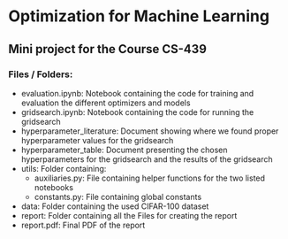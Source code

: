 # Optimization for Machine Learning
## Mini project for the Course CS-439

### Files / Folders:
- evaluation.ipynb: Notebook containing the code for training and evaluation the different optimizers and models
- gridsearch.ipynb: Notebook containing the code for running the gridsearch
- hyperparameter_literature: Document showing where we found proper hyperparameter values for the gridsearch
- hyperparameter_table: Document presenting the chosen hyperparameters for the gridsearch and the results of the gridsearch
- utils: Folder containing:
	- auxiliaries.py: File containing helper functions for the two listed notebooks
	- constants.py: File containing global constants
- data: Folder containing the used CIFAR-100 dataset
- report: Folder containing all the Files for creating the report
- report.pdf: Final PDF of the report


